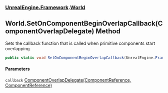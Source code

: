 ### [UnrealEngine.Framework](UnrealEngine_Framework.md 'UnrealEngine.Framework').[World](World.md 'UnrealEngine.Framework.World')
## World.SetOnComponentBeginOverlapCallback(ComponentOverlapDelegate) Method
Sets the callback function that is called when primitive components start overlapping  
```csharp
public static void SetOnComponentBeginOverlapCallback(UnrealEngine.Framework.ComponentOverlapDelegate callback);
```
#### Parameters
<a name='UnrealEngine_Framework_World_SetOnComponentBeginOverlapCallback(UnrealEngine_Framework_ComponentOverlapDelegate)_callback'></a>
`callback` [ComponentOverlapDelegate(ComponentReference, ComponentReference)](ComponentOverlapDelegate(ComponentReference_ComponentReference).md 'UnrealEngine.Framework.ComponentOverlapDelegate(UnrealEngine.Framework.ComponentReference, UnrealEngine.Framework.ComponentReference)')  
  
